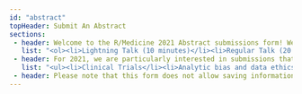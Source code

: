 ```yaml
---
id: "abstract"
topHeader: Submit An Abstract
sections:
 - header: Welcome to the R/Medicine 2021 Abstract submissions form! We welcome proposals for the following types of 	   sessions
   list: "<ol><li>Lightning Talk (10 minutes)</li><li>Regular Talk (20 minutes)</li><li>Tutorial/Workshop (30 minutes to 3.5 hours)</li></ol>"
 - header: For 2021, we are particularly interested in submissions that highlight the following topics
   list: "<ul><li>Clinical Trials</li><li>Analytic bias and data ethics</li><li>New analysis approaches and packages<li><li>Data visualization</li><li>Reproducibility</li><li>Data management and analysis workflows</li><li>Applied uses of R in clinical practice</li></ul>"
 - header: Please note that this form does not allow saving information and coming back later. Be prepared to fill it    out completely and make sure to hit the "Submit" button when you are done!    
---
```


